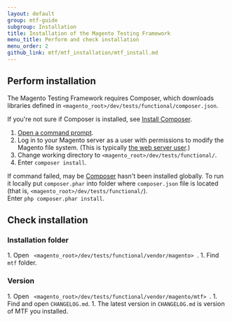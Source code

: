 ```yaml
---
layout: default
group: mtf-guide
subgroup: Installation
title: Installation of the Magento Testing Framework
menu_title: Perform and check installation
menu_order: 2
github_link: mtf/mtf_installation/mtf_install.md
---
```

<h2 id="mtf_install_pre">Perform installation</h2>


The Magento Testing Framework requires Composer, which downloads libraries defined in <code>&lt;magento_root&gt;/dev/tests/functional/composer.json</code>.

<div class="bs-callout bs-callout-info" id="info">
  <p>If you're not sure if Composer is installed, see <a href="{{ site.gdeurl }}install-gde/install/composer-clone.html#instgde-prereq-compose-install">Install Composer</a>.</p>
</div>

1.    <a href="{{ site.gdeurl }}install-gde/basics/basics_login.html">Open a command prompt</a>.
1.    Log in to your Magento server as a user with permissions to modify the Magento file system. (This is typically <a href="{{ site.gdeurl }}install-gde//install/prepare-install.html#install-update-depend-apache">the web server user</a>.)
1.    Change working directory to <code>&lt;magento_root&gt;/dev/tests/functional/</code>.
1.    Enter <code>composer install</code>.

<div class="bs-callout bs-callout-info" id="info">
  <p>If command failed, may be <a href="https://getcomposer.org">Composer</a> hasn't been installed globally. To run it locally put <code>composer.phar</code> into folder where <code>composer.json</code> file is located (that is, <code>&lt;magento_root&gt;/dev/tests/functional/</code>).<br/>
Enter <code>php composer.phar install</code>.</p>
</div>

<h2 id="mtf_install_pre">Check installation</h2>
<h3 id="mtf_install_pre">Installation folder</h3>
1.    Open <code> &lt;magento_root>/dev/tests/functional/vendor/magento&gt; </code>.
1.    Find <code>mtf</code> folder.

<h3 id="mtf_install_pre">Version</h3>
1.    Open <code> &lt;magento_root>/dev/tests/functional/vendor/magento/mtf&gt; </code>.
1.    Find and open <code>CHANGELOG.md</code>.
1.    The latest version in <code>CHANGELOG.md</code> is version of MTF you installed.